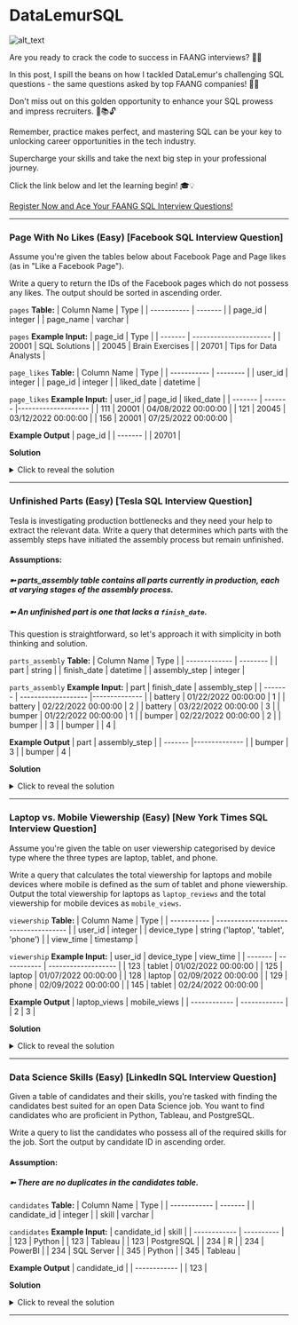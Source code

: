 # DataLemurSQL

![alt_text](https://datalemur.com/_next/image?url=%2Flogo.png&w=256&q=75 "DataLemur Logo")

Are you ready to crack the code to success in FAANG interviews? 🚀✨ 

In this post, I spill the beans on how I tackled DataLemur's challenging SQL questions - the same questions asked by top FAANG companies! 💼🔥 

Don't miss out on this golden opportunity to enhance your SQL prowess and impress recruiters. 💪📚🔓

Remember, practice makes perfect, and mastering SQL can be your key to unlocking career opportunities in the tech industry. 

Supercharge your skills and take the next big step in your professional journey. 

Click the link below and let the learning begin! 🎓💡

[Register Now and Ace Your FAANG SQL Interview Questions!](https://datalemur.com?referralCode=oW4bvkNc)

---

### Page With No Likes (Easy) [Facebook SQL Interview Question]

Assume you're given the tables below about Facebook Page and Page likes (as in "Like a Facebook Page").

Write a query to return the IDs of the Facebook pages which do not possess any likes. The output should be sorted in ascending order.

`pages` **Table:**
| Column Name | Type    |
| ----------- | ------- |
| page_id     | integer |
| page_name   | varchar |

`pages` **Example Input:**
| page_id | Type                   |
| ------- | ---------------------- |
| 20001	  | SQL Solutions          |
| 20045	  | Brain Exercises        |
| 20701	  | Tips for Data Analysts |

`page_likes` **Table:**
| Column Name | Type     |
| ----------- | -------- |
| user_id     | integer  |
| page_id     | integer  |
| liked_date  | datetime |

`page_likes` **Example Input:**
| user_id |	page_id | liked_date          |
| ------- | ------- |-------------------- |
| 111	    | 20001	  | 04/08/2022 00:00:00 |
| 121	    | 20045	  | 03/12/2022 00:00:00 |
| 156	    | 20001	  | 07/25/2022 00:00:00 |

**Example Output**
| page_id |
| ------- |
| 20701   | 

**Solution**
<details>
  <summary>Click to reveal the solution</summary>
<pre><code>
WITH a AS
  (SELECT page_id
  FROM pages
  JOIN page_likes
  USING(page_id))
SELECT DISTINCT page_id
FROM pages
WHERE page_id NOT IN 
  (SELECT * FROM a)
ORDER BY 1;
</code></pre>
</details>

---

### Unfinished Parts (Easy) [Tesla SQL Interview Question]

Tesla is investigating production bottlenecks and they need your help to extract the relevant data. Write a query that determines which parts with the assembly steps have initiated the assembly process but remain unfinished.

#### Assumptions:

##### ➼ parts_assembly table contains all parts currently in production, each at varying stages of the assembly process.

##### ➼ An unfinished part is one that lacks a `finish_date`.

This question is straightforward, so let's approach it with simplicity in both thinking and solution.

`parts_assembly` **Table:**
| Column Name   | Type     |
| ------------- | -------- |
| part          | string   |
| finish_date   | datetime |
| assembly_step | integer  |

`parts_assembly` **Example Input:**
| part    | finish_date         | assembly_step |
| ------- | ------------------- |-------------- |
| battery	| 01/22/2022 00:00:00	| 1             |
| battery	| 02/22/2022 00:00:00	| 2             |
| battery	| 03/22/2022 00:00:00	| 3             |
| bumper	| 01/22/2022 00:00:00	| 1             |
| bumper	| 02/22/2022 00:00:00	| 2             |
| bumper	|                     | 3             |
| bumper	| 		                | 4             |

**Example Output**
| part    | assembly_step |
| ------- |-------------- |
| bumper	| 3             |
| bumper	| 4             |

**Solution**
<details>
  <summary>Click to reveal the solution</summary>
<pre><code>
SELECT DISTINCT part 
FROM parts_assembly
WHERE finish_date IS NULL;
</code></pre>
</details>

---

### Laptop vs. Mobile Viewership (Easy) [New York Times SQL Interview Question]

Assume you're given the table on user viewership categorised by device type where the three types are laptop, tablet, and phone.

Write a query that calculates the total viewership for laptops and mobile devices where mobile is defined as the sum of tablet and phone viewership. Output the total viewership for laptops as `laptop_reviews` and the total viewership for mobile devices as `mobile_views`.

`viewership` **Table:**
| Column Name |	Type                                 |
| ----------- | ------------------------------------ |
| user_id	    | integer                              |
| device_type	| string ('laptop', 'tablet', 'phone') |
| view_time	  | timestamp                            |

`viewership` **Example Input:**
| user_id |	device_type | view_time           |
| ------- | ----------- | ------------------- |
| 123	    | tablet	    | 01/02/2022 00:00:00 |
| 125	    | laptop	    | 01/07/2022 00:00:00 |
| 128     |	laptop	    | 02/09/2022 00:00:00 |
| 129     |	phone	      | 02/09/2022 00:00:00 |
| 145	    | tablet	    | 02/24/2022 00:00:00 |


**Example Output**
| laptop_views | mobile_views |
| ------------ | ------------ |
| 2          	 | 3            |

**Solution**
<details>
  <summary>Click to reveal the solution</summary>
<pre><code>
WITH a AS
  (SELECT COUNT(*) mobile_views
  FROM viewership
  WHERE device_type IN ('tablet', 'phone')),
b AS
  (SELECT COUNT(*) laptop_views
  FROM viewership
  WHERE device_type = 'laptop')
SELECT *
FROM b, a
;
</code></pre>
</details>

---

### Data Science Skills (Easy) [LinkedIn SQL Interview Question]

Given a table of candidates and their skills, you're tasked with finding the candidates best suited for an open Data Science job. You want to find candidates who are proficient in Python, Tableau, and PostgreSQL.

Write a query to list the candidates who possess all of the required skills for the job. Sort the output by candidate ID in ascending order.

#### Assumption:

##### ➼ There are no duplicates in the candidates table.

`candidates` **Table:**
| Column Name  |	Type   |
| ------------ | ------- |
| candidate_id | integer |
| skill        | varchar |

`candidates` **Example Input:**
| candidate_id |	skill     |
| ------------ | ---------- | 
| 123	         | Python     |
| 123	         | Tableau    |
| 123	         | PostgreSQL |
| 234	         | R          |
| 234	         | PowerBI    |
| 234	         | SQL Server |
| 345	         | Python     |
| 345	         | Tableau    |

**Example Output**
| candidate_id | 
| ------------ | 
| 123       	 | 

**Solution**
<details>
  <summary>Click to reveal the solution</summary>
<pre><code>
SELECT candidate_id
FROM candidates
WHERE skill IN ('Python', 'Tableau', 'PostgreSQL')
GROUP BY candidate_id
HAVING COUNT(candidate_id) = 3
ORDER BY 1
;
</code></pre>
</details>

---
